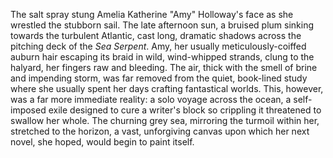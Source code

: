 The salt spray stung Amelia Katherine "Amy" Holloway's face as she wrestled the stubborn sail.  The late afternoon sun, a bruised plum sinking towards the turbulent Atlantic, cast long, dramatic shadows across the pitching deck of the *Sea Serpent*.  Amy, her usually meticulously-coiffed auburn hair escaping its braid in wild, wind-whipped strands, clung to the halyard, her fingers raw and bleeding.  The air, thick with the smell of brine and impending storm, was far removed from the quiet, book-lined study where she usually spent her days crafting fantastical worlds.  This, however, was a far more immediate reality: a solo voyage across the ocean, a self-imposed exile designed to cure a writer's block so crippling it threatened to swallow her whole. The churning grey sea, mirroring the turmoil within her, stretched to the horizon, a vast, unforgiving canvas upon which her next novel, she hoped, would begin to paint itself.
